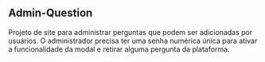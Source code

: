 ## Admin-Question
Projeto de site para administrar perguntas 
que podem ser adicionadas por usuários.
O administrador precisa ter uma senha numérica única para ativar 
a funcionalidade da modal e retirar alguma pergunta da plataforma. 
